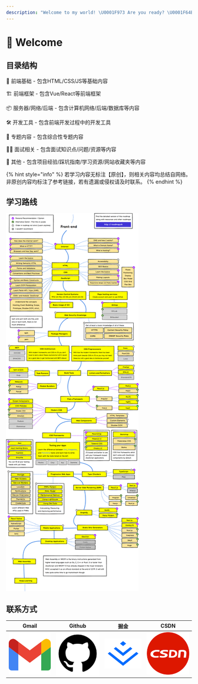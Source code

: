 ```yaml
---
description: "Welcome to my world! \U0001F973 Are you ready? \U0001F64B‍♂️ Let's start! \U0001F4AB"
---
```


# 👋 Welcome

## 目录结构

📖 前端基础 - 包含HTML/CSS/JS等基础内容

🏗 前端框架 - 包含Vue/React等前端框架

📦 服务器/网络/后端 - 包含计算机网络/后端/数据库等内容

🛠 开发工具 - 包含前端开发过程中的开发工具

🤔 专题内容 - 包含综合性专题内容

🧑‍💻 面试相关 - 包含面试知识点/问题/资源等内容

🍭 其他 - 包含项目经验/踩坑指南/学习资源/网站收藏夹等内容

{% hint style="info" %}
若学习内容无标注【原创】，则相关内容均总结自网络。非原创内容均标注了参考链接，若有遗漏或侵权请及时联系。
{% endhint %}

## 学习路线

![](.gitbook/assets/frontend-map-en.png)

## 联系方式

| Gmail | Github | 掘金 | CSDN |
| :---: | :---: | :---: | :---: |
| [![](.gitbook/assets/gmail.png)](mailto:EnvisionShen@gmail.com) | [![](.gitbook/assets/github.png)](https://github.com/MrEnvision) | [![](.gitbook/assets/juejin.png)](https://juejin.cn/user/1521379822015645) | [![](.gitbook/assets/csdn.png)](https://blog.csdn.net/qq_26549759) |

